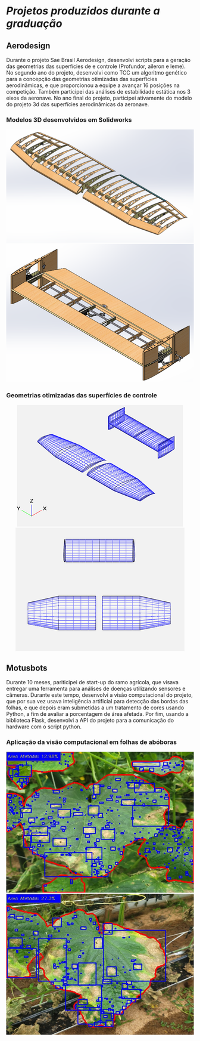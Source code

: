 # *Projetos produzidos durante a graduação*

## Aerodesign

Durante o projeto Sae Brasil Aerodesign, desenvolvi scripts para a geração das geometrias das superfícies de e controle (Profundor, aileron e leme). No segundo ano do projeto, desenvolvi como TCC um algoritmo genético para a concepção das geometrias otimizadas das superfícies aerodinâmicas, e que proporcionou a equipe a avançar 16 posições na competição. Também participei das análises de estabilidade estática nos 3 eixos da aeronave. No ano final do projeto, participei ativamente do modelo do projeto 3d das superfícies aerodinâmicas da aeronave.

### Modelos 3D desenvolvidos em Solidworks
<p align="center">
<img src="/Imagens/asa_2023.png">
<img src="/Imagens/empenagem_2023.png">
</p>

### Geometrias otimizadas das superfícies de controle
<p align="center">
<img src="/algoritmo_genetico/projeto_final_perspectiva.png">
<br>
<img src="/algoritmo_genetico/projeto_final_visao_superior.png">
</p>

## Motusbots
Durante 10 meses, pariticipei de start-up do ramo agrícola, que visava entregar uma ferramenta para análises de doenças utilizando sensores e câmeras. Durante este tempo, desenvolvi a visão computacional do projeto, que por sua vez usava inteligência artificial para detecção das bordas das folhas, e que depois eram submetidas a um tratamento de cores usando Python, a fim de avaliar a porcentagem de área afetada. Por fim, usando a biblioteca Flask, desenvolvi a API do projeto para a comunicação do hardware com o script python.

### Aplicação da visão computacional em folhas de abóboras
<p align="center">
<img src="/projeto_visao_computacional/area_afetada_01.jpeg">
<img src="/projeto_visao_computacional/area_afetada_02.jpeg">
</p>
